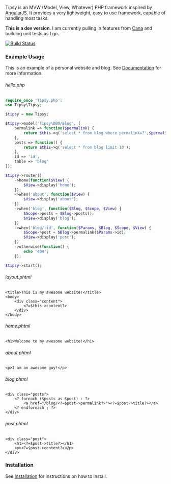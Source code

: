 Tipsy is an MVW (Model, View, Whatever) PHP framework inspired by [AngularJS](https://angularjs.org/). It provides a very lightweight, easy to use framework, capable of handling most tasks.



**This is a dev version**. I am currently pulling in features from [Cana](http://cana.la/) and building unit tests as I go.


[![Build Status](https://travis-ci.org/arzynik/Tipsy.svg?branch=master)](https://travis-ci.org/arzynik/Tipsy)




### Example Usage

This is an example of a personal website and blog. See [Documentation](https://github.com/arzynik/Tipsy/wiki) for more information.

###### hello.php

```php
require_once 'Tipsy.php';
use Tipsy\Tipsy;

$tipsy = new Tipsy;

$tipsy->model('Tipsy\DBO/Blog', [
	permalink => function($permalink) {
		return $this->q('select * from blog where permalink=?',$permalink);
	},
	posts => function() {
		return $this->q('select * from blog limit 10');
	},
	id => 'id',
	table => 'blog'
]);

$tipsy->router()
	->home(function($View) {
		$View->display('home');
	});
	->when('about', function($View) {
		$View->display('about');
	})
	->when('blog', function($Blog, $Scope, $View) {
		$Scope->posts = $Blog->posts();
		$View->display('blog');
	})
	->when('blog/:id', function($Params, $Blog, $Scope, $View) {
		$Scope->post = $Blog->permalink($Params->id);
		$View->display('post');
	})
	->otherwise(function() {
		echo '404';
	});

$tipsy->start();
```

###### layout.phtml

```phtml
<title>This is my awesome website!</title>
<body>
	<div class="content">
		<?=$this->content?>
	</div>
</body>
```

###### home.phtml

```phtml
<h1>Welcome to my awesome website!</h1>
```

###### about.phtml

```phtml
<p>I am an awesome guy!</p>
```


###### blog.phtml

```phtml
<div class="posts">
	<? foreach ($posts as $post) : ?>
		<a href="/blog/<?=$post->permalink?>"><?=$post->title?></a>
	<? endforeach ; ?>
</div>
```

###### post.phtml

```phtml
<div class="post">
	<h1><?=$post->title?></h1>
	<p><?=$post->content?></p>
</div>
```


### Installation

See [Installation](https://github.com/arzynik/Tipsy/wiki/Installation) for instructions on how to install.
